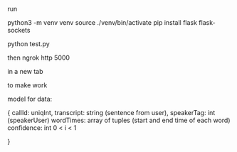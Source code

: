  run 


python3 -m venv venv
source ./venv/bin/activate
pip install flask flask-sockets

python test.py


then ngrok http 5000

in a new tab 

to make work




model for data:

{
callId: uniqInt,
transcript: string (sentence from user),
speakerTag: int (speakerUser)
wordTimes: array of tuples (start and end time of each word)
confidence: int 0 < i < 1
 

}







